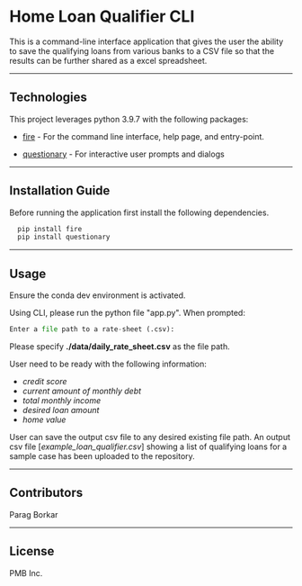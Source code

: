 # Home Loan Qualifier CLI

This is a command-line interface application that gives the user the ability to save the qualifying loans from various banks to a CSV file so that the results can be further shared as a excel spreadsheet.

---

## Technologies

This project leverages python 3.9.7 with the following packages:

* [fire](https://github.com/google/python-fire) - For the command line interface, help page, and entry-point.

* [questionary](https://github.com/tmbo/questionary) - For interactive user prompts and dialogs

---

## Installation Guide

Before running the application first install the following dependencies.

```python
  pip install fire
  pip install questionary
```
---

## Usage

Ensure the conda dev environment is activated.

Using CLI, please run the python file "app.py". When prompted:

```python
Enter a file path to a rate-sheet (.csv): 
```
Please specify **./data/daily_rate_sheet.csv** as the file path.

User need to be ready with the following information: 
- *credit score* 
- *current amount of monthly debt* 
- *total monthly income* 
- *desired loan amount*
- *home value*

User can save the output csv file to any desired existing file path.
An output csv file [*example_loan_qualifier.csv*] showing a list of qualifying loans for a sample case has been uploaded to the repository.

---

## Contributors

Parag Borkar

---

## License

PMB Inc.
